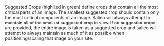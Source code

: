 Suggested Crops (highlited in green) define crops that contain all the most critical parts of an image. The smallest suggested crop should contain only the most critical components of an image. Salieo will always attempt to maintain all of the smallest suggested crop in view. If no suggested crops are provided, the entire image is taken as a suggested crop and salieo will attempt to always maintain as much of it as possible when positioning/scaling that image on your site.